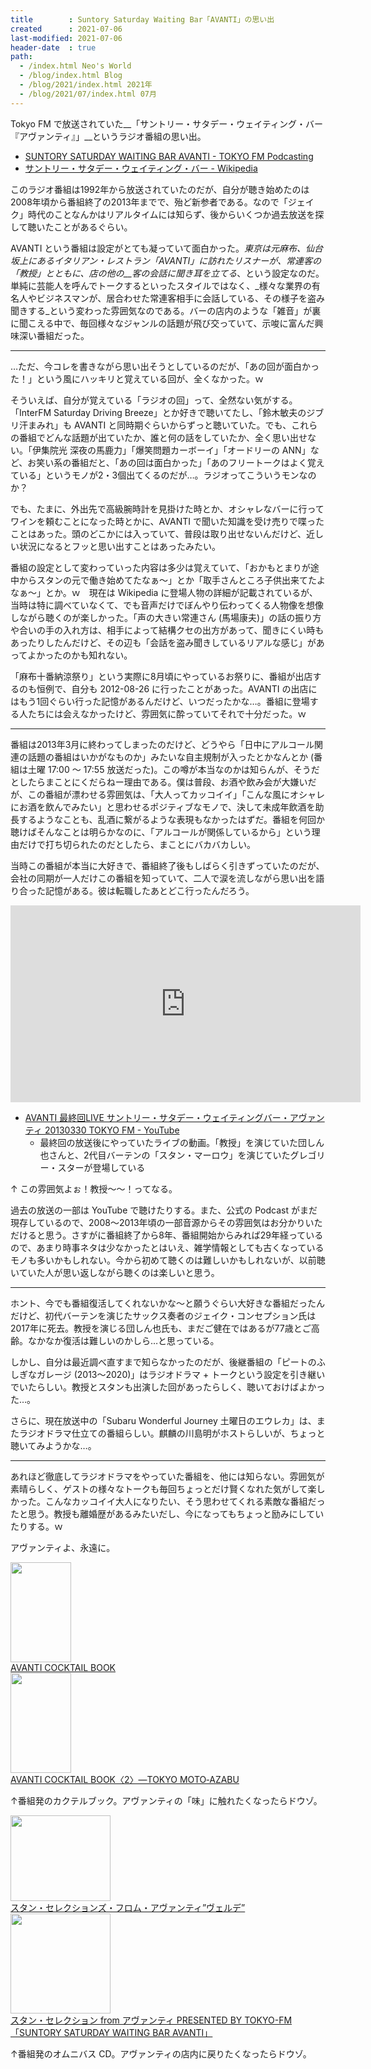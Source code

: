 ```yaml
---
title        : Suntory Saturday Waiting Bar「AVANTI」の思い出
created      : 2021-07-06
last-modified: 2021-07-06
header-date  : true
path:
  - /index.html Neo's World
  - /blog/index.html Blog
  - /blog/2021/index.html 2021年
  - /blog/2021/07/index.html 07月
---
```


Tokyo FM で放送されていた__「サントリー・サタデー・ウェイティング・バー『アヴァンティ』」__というラジオ番組の思い出。

- [SUNTORY SATURDAY WAITING BAR AVANTI - TOKYO FM Podcasting](https://www.tfm.co.jp/podcasts/avanti/)
- [サントリー・サタデー・ウェイティング・バー - Wikipedia](https://ja.wikipedia.org/wiki/%E3%82%B5%E3%83%B3%E3%83%88%E3%83%AA%E3%83%BC%E3%83%BB%E3%82%B5%E3%82%BF%E3%83%87%E3%83%BC%E3%83%BB%E3%82%A6%E3%82%A7%E3%82%A4%E3%83%86%E3%82%A3%E3%83%B3%E3%82%B0%E3%83%BB%E3%83%90%E3%83%BC)

このラジオ番組は1992年から放送されていたのだが、自分が聴き始めたのは2008年頃から番組終了の2013年までで、殆ど新参者である。なので「ジェイク」時代のことなんかはリアルタイムには知らず、後からいくつか過去放送を探して聴いたことがあるぐらい。

AVANTI という番組は設定がとても凝っていて面白かった。_東京は元麻布、仙台坂上にあるイタリアン・レストラン「AVANTI」_に訪れたリスナーが、常連客の「教授」とともに、店の他の__客の会話に聞き耳を立てる__、という設定なのだ。単純に芸能人を呼んでトークするといったスタイルではなく、_様々な業界の有名人やビジネスマンが、居合わせた常連客相手に会話している、その様子を盗み聞きする_という変わった雰囲気なのである。バーの店内のような「雑音」が裏に聞こえる中で、毎回様々なジャンルの話題が飛び交っていて、示唆に富んだ興味深い番組だった。

---

…ただ、今コレを書きながら思い出そうとしているのだが、「あの回が面白かった！」という風にハッキリと覚えている回が、全くなかった。ｗ

そういえば、自分が覚えている「ラジオの回」って、全然ない気がする。「InterFM Saturday Driving Breeze」とか好きで聴いてたし、「鈴木敏夫のジブリ汗まみれ」も AVANTI と同時期ぐらいからずっと聴いていた。でも、これらの番組でどんな話題が出ていたか、誰と何の話をしていたか、全く思い出せない。「伊集院光 深夜の馬鹿力」「爆笑問題カーボーイ」「オードリーの ANN」など、お笑い系の番組だと、「あの回は面白かった」「あのフリートークはよく覚えている」というモノが2・3個出てくるのだが…。ラジオってこういうモンなのか？

でも、たまに、外出先で高級腕時計を見掛けた時とか、オシャレなバーに行ってワインを頼むことになった時とかに、AVANTI で聞いた知識を受け売りで喋ったことはあった。頭のどこかには入っていて、普段は取り出せないんだけど、近しい状況になるとフッと思い出すことはあったみたい。

番組の設定として変わっていった内容は多少は覚えていて、「おかもとまりが途中からスタンの元で働き始めてたなぁ～」とか「取手さんところ子供出来てたよなぁ～」とか。ｗ　現在は Wikipedia に登場人物の詳細が記載されているが、当時は特に調べていなくて、でも音声だけでぼんやり伝わってくる人物像を想像しながら聴くのが楽しかった。「声の大きい常連さん (馬場康夫)」の話の振り方や合いの手の入れ方は、相手によって結構クセの出方があって、聞きにくい時もあったりしたんだけど、その辺も「会話を盗み聞きしているリアルな感じ」があってよかったのかも知れない。

「麻布十番納涼祭り」という実際に8月頃にやっているお祭りに、番組が出店するのも恒例で、自分も 2012-08-26 に行ったことがあった。AVANTI の出店にはもう1回ぐらい行った記憶があるんだけど、いつだったかな…。番組に登場する人たちには会えなかったけど、雰囲気に酔っていてそれで十分だった。ｗ

---

番組は2013年3月に終わってしまったのだけど、どうやら「日中にアルコール関連の話題の番組はいかがなものか」みたいな自主規制が入ったとかなんとか (番組は土曜 17:00 ～ 17:55 放送だった)。この噂が本当なのかは知らんが、そうだとしたらまことにくだらねー理由である。僕は普段、お酒や飲み会が大嫌いだが、この番組が漂わせる雰囲気は、「大人ってカッコイイ」「こんな風にオシャレにお酒を飲んでみたい」と思わせるポジティブなモノで、決して未成年飲酒を助長するようなことも、乱酒に繋がるような表現もなかったはずだ。番組を何回か聴けばそんなことは明らかなのに、「アルコールが関係しているから」という理由だけで打ち切られたのだとしたら、まことにバカバカしい。

当時この番組が本当に大好きで、番組終了後もしばらく引きずっていたのだが、会社の同期が一人だけこの番組を知っていて、二人で涙を流しながら思い出を語り合った記憶がある。彼は転職したあとどこ行ったんだろう。

<div class="iframe-responsive">
  <iframe width="560" height="315" src="https://www.youtube.com/embed/s_Dfib1HKoQ" title="YouTube video player" frameborder="0" allow="accelerometer; autoplay; clipboard-write; encrypted-media; gyroscope; picture-in-picture" allowfullscreen></iframe>
</div>

- [AVANTI 最終回LIVE サントリー・サタデー・ウェイティングバー・アヴァンティ 20130330 TOKYO FM - YouTube](https://www.youtube.com/watch?v=s_Dfib1HKoQ)
  - 最終回の放送後にやっていたライブの動画。「教授」を演じていた団しん也さんと、2代目バーテンの「スタン・マーロウ」を演じていたグレゴリー・スターが登場している

↑ この雰囲気よぉ！教授～～！ってなる。

過去の放送の一部は YouTube で聴けたりする。また、公式の Podcast がまだ現存しているので、2008～2013年頃の一部音源からその雰囲気はお分かりいただけると思う。さすがに番組終了から8年、番組開始からみれば29年経っているので、あまり時事ネタは少なかったとはいえ、雑学情報としても古くなっているモノも多いかもしれない。今から初めて聴くのは難しいかもしれないが、以前聴いていた人が思い返しながら聴くのは楽しいと思う。

---

ホント、今でも番組復活してくれないかな～と願うぐらい大好きな番組だったんだけど、初代バーテンを演じたサックス奏者のジェイク・コンセプション氏は2017年に死去。教授を演じる団しん也氏も、まだご健在ではあるが77歳とご高齢。なかなか復活は難しいのかしら…と思っている。

しかし、自分は最近調べ直すまで知らなかったのだが、後継番組の「ピートのふしぎなガレージ (2013～2020)」はラジオドラマ + トークという設定を引き継いでいたらしい。教授とスタンも出演した回があったらしく、聴いておけばよかった…。

さらに、現在放送中の「Subaru Wonderful Journey 土曜日のエウレカ」は、またラジオドラマ仕立ての番組らしい。麒麟の川島明がホストらしいが、ちょっと聴いてみようかな…。

---

あれほど徹底してラジオドラマをやっていた番組を、他には知らない。雰囲気が素晴らしく、ゲストの様々なトークも毎回ちょっとだけ賢くなれた気がして楽しかった。こんなカッコイイ大人になりたい、そう思わせてくれる素敵な番組だったと思う。教授も離婚歴があるみたいだし、今になってもちょっと励みにしていたりする。ｗ

アヴァンティよ、永遠に。

<div class="ad-amazon">
  <div class="ad-amazon-image">
    <a href="https://www.amazon.co.jp/dp/4924880698?tag=neos21-22&amp;linkCode=osi&amp;th=1&amp;psc=1">
      <img src="https://m.media-amazon.com/images/I/41GWF78Y1QL._SL160_.jpg" width="97" height="160">
    </a>
  </div>
  <div class="ad-amazon-info">
    <div class="ad-amazon-title">
      <a href="https://www.amazon.co.jp/dp/4924880698?tag=neos21-22&amp;linkCode=osi&amp;th=1&amp;psc=1">AVANTI COCKTAIL BOOK</a>
    </div>
  </div>
</div>

<div class="ad-amazon">
  <div class="ad-amazon-image">
    <a href="https://www.amazon.co.jp/dp/4887451881?tag=neos21-22&amp;linkCode=osi&amp;th=1&amp;psc=1">
      <img src="https://m.media-amazon.com/images/I/31W1loXhBjL._SL160_.jpg" width="97" height="160">
    </a>
  </div>
  <div class="ad-amazon-info">
    <div class="ad-amazon-title">
      <a href="https://www.amazon.co.jp/dp/4887451881?tag=neos21-22&amp;linkCode=osi&amp;th=1&amp;psc=1">AVANTI COCKTAIL BOOK〈2〉―TOKYO MOTO‐AZABU</a>
    </div>
  </div>
</div>

↑番組発のカクテルブック。アヴァンティの「味」に触れたくなったらドウゾ。

<div class="ad-amazon">
  <div class="ad-amazon-image">
    <a href="https://www.amazon.co.jp/dp/B000RY42O4?tag=neos21-22&amp;linkCode=osi&amp;th=1&amp;psc=1">
      <img src="https://m.media-amazon.com/images/I/51PoIXFyG3L._SL160_.jpg" width="160" height="137">
    </a>
  </div>
  <div class="ad-amazon-info">
    <div class="ad-amazon-title">
      <a href="https://www.amazon.co.jp/dp/B000RY42O4?tag=neos21-22&amp;linkCode=osi&amp;th=1&amp;psc=1">スタン・セレクションズ・フロム・アヴァンティ”ヴェルデ”</a>
    </div>
  </div>
</div>

<div class="ad-amazon">
  <div class="ad-amazon-image">
    <a href="https://www.amazon.co.jp/dp/B000RG1DF8?tag=neos21-22&amp;linkCode=osi&amp;th=1&amp;psc=1">
      <img src="https://m.media-amazon.com/images/I/51QXQ5lAeIL._SL160_.jpg" width="160" height="160">
    </a>
  </div>
  <div class="ad-amazon-info">
    <div class="ad-amazon-title">
      <a href="https://www.amazon.co.jp/dp/B000RG1DF8?tag=neos21-22&amp;linkCode=osi&amp;th=1&amp;psc=1">スタン・セレクション from アヴァンティ PRESENTED BY TOKYO-FM「SUNTORY SATURDAY WAITING BAR AVANTI」</a>
    </div>
  </div>
</div>

↑番組発のオムニバス CD。アヴァンティの店内に戻りたくなったらドウゾ。
